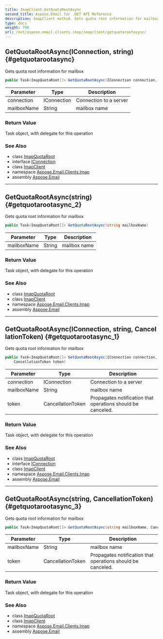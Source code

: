 ```yaml
---
title: ImapClient.GetQuotaRootAsync
second_title: Aspose.Email for .NET API Reference
description: ImapClient method. Gets quota root information for mailbox
type: docs
weight: 790
url: /net/aspose.email.clients.imap/imapclient/getquotarootasync/
---
```

## GetQuotaRootAsync(IConnection, string) {#getquotarootasync}

Gets quota root information for mailbox

```csharp
public Task<ImapQuotaRoot[]> GetQuotaRootAsync(IConnection connection, string mailboxName)
```

| Parameter | Type | Description |
| --- | --- | --- |
| connection | IConnection | Connection to a server |
| mailboxName | String | mailbox name |

### Return Value

Task object, with delegate for this operation

### See Also

* class [ImapQuotaRoot](../../imapquotaroot/)
* interface [IConnection](../../../aspose.email.clients/iconnection/)
* class [ImapClient](../)
* namespace [Aspose.Email.Clients.Imap](../../imapclient/)
* assembly [Aspose.Email](../../../)

---

## GetQuotaRootAsync(string) {#getquotarootasync_2}

Gets quota root information for mailbox

```csharp
public Task<ImapQuotaRoot[]> GetQuotaRootAsync(string mailboxName)
```

| Parameter | Type | Description |
| --- | --- | --- |
| mailboxName | String | mailbox name |

### Return Value

Task object, with delegate for this operation

### See Also

* class [ImapQuotaRoot](../../imapquotaroot/)
* class [ImapClient](../)
* namespace [Aspose.Email.Clients.Imap](../../imapclient/)
* assembly [Aspose.Email](../../../)

---

## GetQuotaRootAsync(IConnection, string, CancellationToken) {#getquotarootasync_1}

Gets quota root information for mailbox

```csharp
public Task<ImapQuotaRoot[]> GetQuotaRootAsync(IConnection connection, string mailboxName, 
    CancellationToken token)
```

| Parameter | Type | Description |
| --- | --- | --- |
| connection | IConnection | Connection to a server |
| mailboxName | String | mailbox name |
| token | CancellationToken | Propagates notification that operations should be canceled. |

### Return Value

Task object, with delegate for this operation

### See Also

* class [ImapQuotaRoot](../../imapquotaroot/)
* interface [IConnection](../../../aspose.email.clients/iconnection/)
* class [ImapClient](../)
* namespace [Aspose.Email.Clients.Imap](../../imapclient/)
* assembly [Aspose.Email](../../../)

---

## GetQuotaRootAsync(string, CancellationToken) {#getquotarootasync_3}

Gets quota root information for mailbox

```csharp
public Task<ImapQuotaRoot[]> GetQuotaRootAsync(string mailboxName, CancellationToken token)
```

| Parameter | Type | Description |
| --- | --- | --- |
| mailboxName | String | mailbox name |
| token | CancellationToken | Propagates notification that operations should be canceled. |

### Return Value

Task object, with delegate for this operation

### See Also

* class [ImapQuotaRoot](../../imapquotaroot/)
* class [ImapClient](../)
* namespace [Aspose.Email.Clients.Imap](../../imapclient/)
* assembly [Aspose.Email](../../../)


